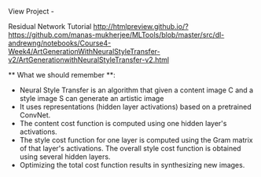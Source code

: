 View Project -

Residual Network Tutorial
http://htmlpreview.github.io/?https://github.com/manas-mukherjee/MLTools/blob/master/src/dl-andrewng/notebooks/Course4-Week4/ArtGenerationWithNeuralStyleTransfer-v2/ArtGenerationwithNeuralStyleTransfer-v2.html

** What we should remember **:

- Neural Style Transfer is an algorithm that given a content image C and a style image S can generate an artistic image
- It uses representations (hidden layer activations) based on a pretrained ConvNet.
- The content cost function is computed using one hidden layer's activations.
- The style cost function for one layer is computed using the Gram matrix of that layer's activations. The overall style cost function is obtained using several hidden layers.
- Optimizing the total cost function results in synthesizing new images.
